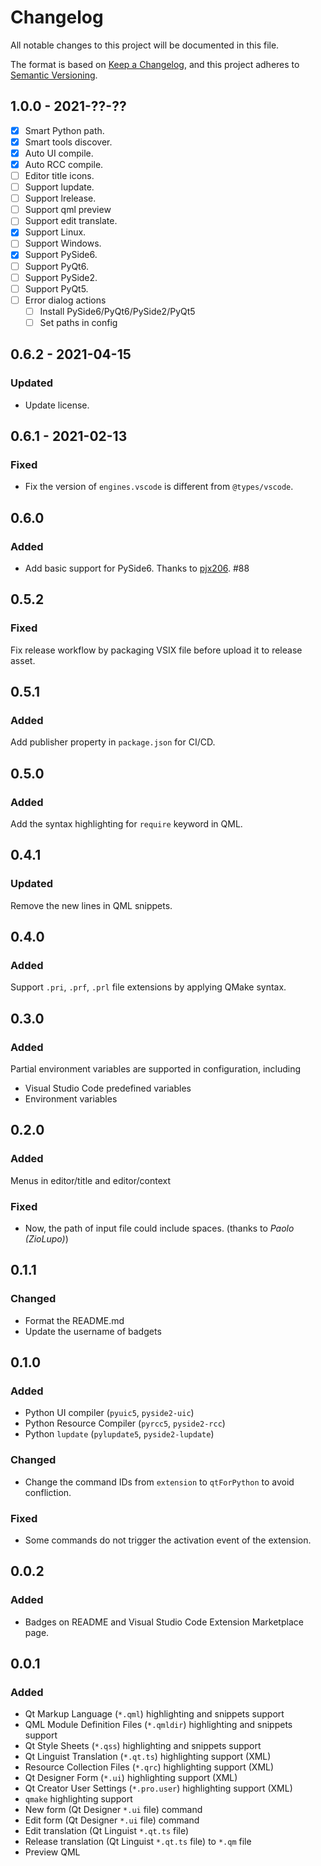 # Changelog

All notable changes to this project will be documented in this file.

The format is based on [Keep a Changelog](https://keepachangelog.com/en/1.0.0/),
and this project adheres to [Semantic Versioning](https://semver.org/spec/v2.0.0.html).

## 1.0.0 - 2021-??-??

- [x] Smart Python path.
- [x] Smart tools discover.
- [x] Auto UI compile.
- [x] Auto RCC compile.
- [ ] Editor title icons.
- [ ] Support lupdate.
- [ ] Support lrelease.
- [ ] Support qml preview
- [ ] Support edit translate.
- [x] Support Linux.
- [ ] Support Windows.
- [x] Support PySide6.
- [ ] Support PyQt6.
- [ ] Support PySide2.
- [ ] Support PyQt5.
- [ ] Error dialog actions
  - [ ] Install PySide6/PyQt6/PySide2/PyQt5
  - [ ] Set paths in config

## 0.6.2 - 2021-04-15

### Updated

- Update license.

## 0.6.1 - 2021-02-13

### Fixed

- Fix the version of `engines.vscode` is different from `@types/vscode`.

## 0.6.0

### Added

- Add basic support for PySide6. Thanks to [pjx206](https://github.com/pjx206). #88

## 0.5.2

### Fixed

Fix release workflow by packaging VSIX file before upload it to release asset.

## 0.5.1

### Added

Add publisher property in `package.json` for CI/CD.

## 0.5.0

### Added

Add the syntax highlighting for `require` keyword in QML.

## 0.4.1

### Updated

Remove the new lines in QML snippets.

## 0.4.0

### Added

Support `.pri`, `.prf`, `.prl` file extensions by applying QMake syntax.

## 0.3.0

### Added

Partial environment variables are supported in configuration, including

- Visual Studio Code predefined variables
- Environment variables

## 0.2.0

### Added

Menus in editor/title and editor/context

### Fixed

- Now, the path of input file could include spaces. (thanks to _Paolo (ZioLupo)_)

## 0.1.1

### Changed

- Format the README.md
- Update the username of badgets

## 0.1.0

### Added

- Python UI compiler (`pyuic5`, `pyside2-uic`)
- Python Resource Compiler (`pyrcc5`, `pyside2-rcc`)
- Python `lupdate` (`pylupdate5`, `pyside2-lupdate`)

### Changed

- Change the command IDs from `extension` to `qtForPython` to avoid confliction.

### Fixed

- Some commands do not trigger the activation event of the extension.

## 0.0.2

### Added

- Badges on README and Visual Studio Code Extension Marketplace page.

## 0.0.1

### Added

- Qt Markup Language (`*.qml`) highlighting and snippets support
- QML Module Definition Files (`*.qmldir`) highlighting and snippets support
- Qt Style Sheets (`*.qss`) highlighting and snippets support
- Qt Linguist Translation (`*.qt.ts`) highlighting support (XML)
- Resource Collection Files (`*.qrc`) highlighting support (XML)
- Qt Designer Form (`*.ui`) highlighting support (XML)
- Qt Creator User Settings (`*.pro.user`) highlighting support (XML)
- `qmake` highlighting support
- New form (Qt Designer `*.ui` file) command
- Edit form (Qt Designer `*.ui` file) command
- Edit translation (Qt Linguist `*.qt.ts` file)
- Release translation (Qt Linguist `*.qt.ts` file) to `*.qm` file
- Preview QML
